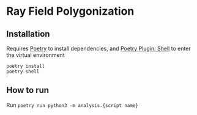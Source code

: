 # Ray Field Polygonization

## Installation
Requires [Poetry](https://python-poetry.org/) to install dependencies, and [Poetry Plugin: Shell](https://github.com/python-poetry/poetry-plugin-shell) to enter the virtual environment
```
poetry install
poetry shell
```

## How to run
Run `poetry run python3 -m analysis.{script name}`
